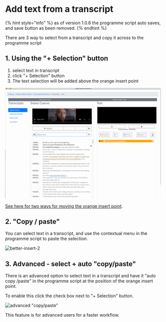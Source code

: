 # Add text from a transcript

{% hint style="info" %}
as of version 1.0.6 the programme script auto saves, and save button as been removed.
{% endhint %}

There are 3 way to select from a transcript and copy it across to the programme script

## 1. Using the "+ Selection" button

1. select text in transcript
2. click "+ Selection" button
3. The text selection will be added above the orange insert point 

![Select text](../../.gitbook/assets/select-text.gif)

[See here for two ways for moving the orange insert point](move-the-insert-point.md).

## 2. "Copy / paste"

You can select text in a transcript, and use the contextual menu in the programme script to paste the selection.

![better-insert-2](https://user-images.githubusercontent.com/4661975/75947982-23e85c00-5e70-11ea-80f1-827cb071370c.gif)

## 3. Advanced - select + auto "copy/paste"

There is an advanced option to select text in a transcript and have it "auto copy /paste"  in the programme script at the position of the orange insert point.  
  
To enable this click the check box next to  "+ Selection" button.

![advanced &quot;copy/paste&quot;](https://user-images.githubusercontent.com/4661975/76034120-fd77fe80-5f0b-11ea-9a61-a7588ad83c79.gif)

This feature is for advanced users for a faster workflow.

